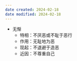 ```yaml
---
date created: 2024-02-18
date modified: 2024-02-18
---
```

- 无惭
    - 特相：不厌恶或不耻于恶行
    - 作用：无耻地为恶
    - 现起：不退避于造恶
    - 近因：不尊重自己
